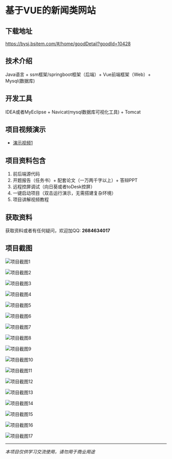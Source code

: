 # 基于VUE的新闻类网站

## 下载地址
https://bysj.bsitem.com/#/home/goodDetail?goodId=10428

## 技术介绍
Java语言 + ssm框架/springboot框架（后端）+ Vue前端框架（Web）+ Mysql(数据库)

## 开发工具
IDEA或者MyEclipse + Navicat(mysql数据库可视化工具) + Tomcat

## 项目视频演示
- [演示视频1](https://graduation-images.oss-cn-beijing.aliyuncs.com/videos/828%E5%A5%97ssm%E5%BD%95%E5%83%8F/10428_ssm272%E5%9F%BA%E4%BA%8EVUE%E7%9A%84%E6%96%B0%E9%97%BB%E7%B1%BB%E7%BD%91%E7%AB%99%2Bvue%E5%BD%95%E5%83%8F.mp4)

## 项目资料包含
1. 前后端源代码
2. 开题报告（任务书）+ 配套论文（一万两千字以上）+ 答辩PPT
3. 远程控屏调试（向日葵或者toDesk控屏）
4. 一键启动项目（双击运行演示，无需搭建复杂环境）
5. 项目讲解视频教程

## 获取资料
获取资料或者有任何疑问，欢迎加QQ: **2684634017**

## 项目截图
![项目截图1](https://graduation-images.oss-cn-beijing.aliyuncs.com/图片/10428/毕设论坛项目主图.jpg)

![项目截图2](https://graduation-images.oss-cn-beijing.aliyuncs.com/图片/10428/1.png)

![项目截图3](https://graduation-images.oss-cn-beijing.aliyuncs.com/图片/10428/2.png)

![项目截图4](https://graduation-images.oss-cn-beijing.aliyuncs.com/图片/10428/3.png)

![项目截图5](https://graduation-images.oss-cn-beijing.aliyuncs.com/图片/10428/4.png)

![项目截图6](https://graduation-images.oss-cn-beijing.aliyuncs.com/图片/10428/5.png)

![项目截图7](https://graduation-images.oss-cn-beijing.aliyuncs.com/图片/10428/6.png)

![项目截图8](https://graduation-images.oss-cn-beijing.aliyuncs.com/图片/10428/7.png)

![项目截图9](https://graduation-images.oss-cn-beijing.aliyuncs.com/图片/10428/8.png)

![项目截图10](https://graduation-images.oss-cn-beijing.aliyuncs.com/图片/10428/9.png)

![项目截图11](https://graduation-images.oss-cn-beijing.aliyuncs.com/图片/10428/10.png)

![项目截图12](https://graduation-images.oss-cn-beijing.aliyuncs.com/图片/10428/11.png)

![项目截图13](https://graduation-images.oss-cn-beijing.aliyuncs.com/图片/10428/12.png)

![项目截图14](https://graduation-images.oss-cn-beijing.aliyuncs.com/图片/10428/13.png)

![项目截图15](https://graduation-images.oss-cn-beijing.aliyuncs.com/图片/10428/14.png)

![项目截图16](https://graduation-images.oss-cn-beijing.aliyuncs.com/图片/10428/15.png)

![项目截图17](https://graduation-images.oss-cn-beijing.aliyuncs.com/图片/10428/16.png)

---
*本项目仅供学习交流使用，请勿用于商业用途*
